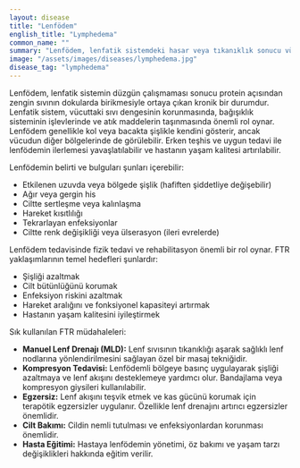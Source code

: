 ```yaml
---
layout: disease
title: "Lenfödem"
english_title: "Lymphedema"
common_name: ""
summary: "Lenfödem, lenfatik sistemdeki hasar veya tıkanıklık sonucu vücudun belirli bölgelerinde aşırı sıvı birikmesiyle karakterize kronik bir durumdur."
image: "/assets/images/diseases/lymphedema.jpg"
disease_tag: "lymphedema"
---
```





Lenfödem, lenfatik sistemin düzgün çalışmaması sonucu protein açısından zengin sıvının dokularda birikmesiyle ortaya çıkan kronik bir durumdur. Lenfatik sistem, vücuttaki sıvı dengesinin korunmasında, bağışıklık sisteminin işlevlerinde ve atık maddelerin taşınmasında önemli rol oynar. Lenfödem genellikle kol veya bacakta şişlikle kendini gösterir, ancak vücudun diğer bölgelerinde de görülebilir. Erken teşhis ve uygun tedavi ile lenfödemin ilerlemesi yavaşlatılabilir ve hastanın yaşam kalitesi artırılabilir.


Lenfödemin belirti ve bulguları şunları içerebilir:

*   Etkilenen uzuvda veya bölgede şişlik (hafiften şiddetliye değişebilir)
*   Ağır veya gergin his
*   Ciltte sertleşme veya kalınlaşma
*   Hareket kısıtlılığı
*   Tekrarlayan enfeksiyonlar
*   Ciltte renk değişikliği veya ülserasyon (ileri evrelerde)


Lenfödem tedavisinde fizik tedavi ve rehabilitasyon önemli bir rol oynar. FTR yaklaşımlarının temel hedefleri şunlardır:

*   Şişliği azaltmak
*   Cilt bütünlüğünü korumak
*   Enfeksiyon riskini azaltmak
*   Hareket aralığını ve fonksiyonel kapasiteyi artırmak
*   Hastanın yaşam kalitesini iyileştirmek

Sık kullanılan FTR müdahaleleri:

*   **Manuel Lenf Drenajı (MLD):** Lenf sıvısının tıkanıklığı aşarak sağlıklı lenf nodlarına yönlendirilmesini sağlayan özel bir masaj tekniğidir.
*   **Kompresyon Tedavisi:** Lenfödemli bölgeye basınç uygulayarak şişliği azaltmaya ve lenf akışını desteklemeye yardımcı olur. Bandajlama veya kompresyon giysileri kullanılabilir.
*   **Egzersiz:** Lenf akışını teşvik etmek ve kas gücünü korumak için terapötik egzersizler uygulanır. Özellikle lenf drenajını artırıcı egzersizler önemlidir.
*   **Cilt Bakımı:** Cildin nemli tutulması ve enfeksiyonlardan korunması önemlidir.
*   **Hasta Eğitimi:** Hastaya lenfödemin yönetimi, öz bakımı ve yaşam tarzı değişiklikleri hakkında eğitim verilir.